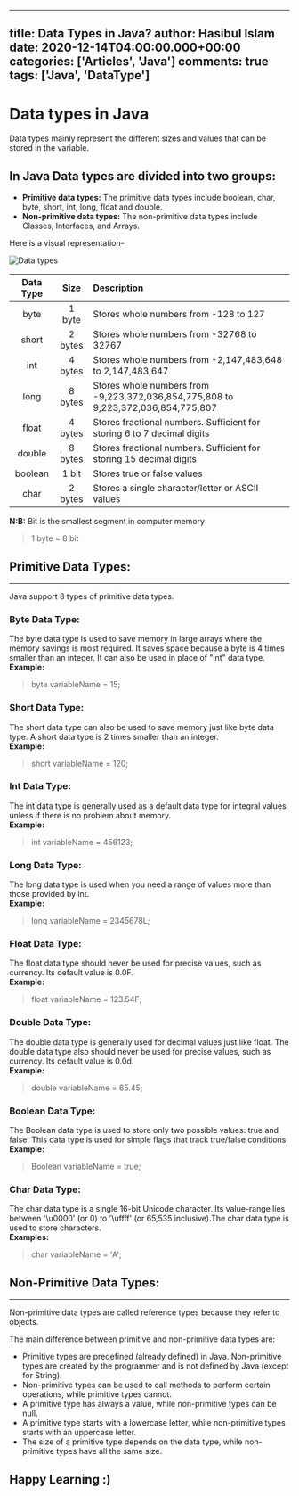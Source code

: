 ----
title: Data Types in Java?
author: Hasibul Islam
date: 2020-12-14T04:00:00.000+00:00
categories: ['Articles', 'Java']
comments: true
tags: ['Java', 'DataType']
----

# Data types in Java

Data types mainly represent the different sizes and values that can be stored in the variable.

## In Java Data types are divided into **two** groups:

- **Primitive data types:** The primitive data types include boolean, char, byte, short, int, long, float and double.
- **Non-primitive data types:** The non-primitive data types include Classes, Interfaces, and Arrays.

Here is a visual representation-

![Data types](https://static.javatpoint.com/images/java-data-types.png)

| Data Type |  Size   | Description                                                                       |
| :-------: | :-----: | :-------------------------------------------------------------------------------- |
|   byte    | 1 byte  | Stores whole numbers from -128 to 127                                             |
|   short   | 2 bytes | Stores whole numbers from -32768 to 32767                                         |
|    int    | 4 bytes | Stores whole numbers from -2,147,483,648 to 2,147,483,647                         |
|   long    | 8 bytes | Stores whole numbers from -9,223,372,036,854,775,808 to 9,223,372,036,854,775,807 |
|   float   | 4 bytes | Stores fractional numbers. Sufficient for storing 6 to 7 decimal digits           |
|  double   | 8 bytes | Stores fractional numbers. Sufficient for storing 15 decimal digits               |
|  boolean  |  1 bit  | Stores true or false values                                                       |
|   char    | 2 bytes | Stores a single character/letter or ASCII values                                  |

**N:B:** Bit is the smallest segment in computer memory

> 1 byte = 8 bit

## Primitive Data Types:

---

Java support 8 types of primitive data types.

### Byte Data Type:

The byte data type is used to save memory in large arrays where the memory savings is most required. It saves space because a byte is 4 times smaller than an integer. It can also be used in place of "int" data type.  
**Example:**

> byte variableName = 15;

### Short Data Type:

The short data type can also be used to save memory just like byte data type. A short data type is 2 times smaller than an integer.  
**Example:**

> short variableName = 120;

### Int Data Type:

The int data type is generally used as a default data type for integral values unless if there is no problem about memory.  
**Example:**

> int variableName = 456123;

### Long Data Type:

The long data type is used when you need a range of values more than those provided by int.  
**Example:**

> long variableName = 2345678L;

### Float Data Type:

The float data type should never be used for precise values, such as currency. Its default value is 0.0F.  
**Example:**

> float variableName = 123.54F;

### Double Data Type:

The double data type is generally used for decimal values just like float. The double data type also should never be used for precise values, such as currency. Its default value is 0.0d.  
**Example:**

> double variableName = 65.45;

### Boolean Data Type:

The Boolean data type is used to store only two possible values: true and false. This data type is used for simple flags that track true/false conditions.  
**Example:**

> Boolean variableName = true;

### Char Data Type:

The char data type is a single 16-bit Unicode character. Its value-range lies between '\u0000' (or 0) to '\uffff' (or 65,535 inclusive).The char data type is used to store characters.  
**Examples:**

> char variableName = 'A';

## Non-Primitive Data Types:

---

Non-primitive data types are called reference types because they refer to objects.

The main difference between primitive and non-primitive data types are:

- Primitive types are predefined (already defined) in Java. Non-primitive types are created by the programmer and is not defined by Java (except for String).
- Non-primitive types can be used to call methods to perform certain operations, while primitive types cannot.
- A primitive type has always a value, while non-primitive types can be null.
- A primitive type starts with a lowercase letter, while non-primitive types starts with an uppercase letter.
- The size of a primitive type depends on the data type, while non-primitive types have all the same size.

## **Happy Learning :)**
